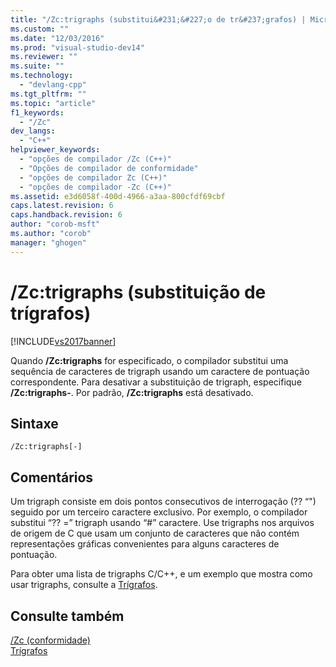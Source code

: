 ```yaml
---
title: "/Zc:trigraphs (substitui&#231;&#227;o de tr&#237;grafos) | Microsoft Docs"
ms.custom: ""
ms.date: "12/03/2016"
ms.prod: "visual-studio-dev14"
ms.reviewer: ""
ms.suite: ""
ms.technology: 
  - "devlang-cpp"
ms.tgt_pltfrm: ""
ms.topic: "article"
f1_keywords: 
  - "/Zc"
dev_langs: 
  - "C++"
helpviewer_keywords: 
  - "opções de compilador /Zc (C++)"
  - "Opções de compilador de conformidade"
  - "opções de compilador Zc (C++)"
  - "opções de compilador -Zc (C++)"
ms.assetid: e3d6058f-400d-4966-a3aa-800cfdf69cbf
caps.latest.revision: 6
caps.handback.revision: 6
author: "corob-msft"
ms.author: "corob"
manager: "ghogen"
---
```

# /Zc:trigraphs (substitui&#231;&#227;o de tr&#237;grafos)
[!INCLUDE[vs2017banner](../../assembler/inline/includes/vs2017banner.md)]

Quando **\/Zc:trigraphs** for especificado, o compilador substitui uma sequência de caracteres de trigraph usando um caractere de pontuação correspondente.  Para desativar a substituição de trigraph, especifique **\/Zc:trigraphs\-**.  Por padrão, **\/Zc:trigraphs** está desativado.  
  
## Sintaxe  
  
```  
/Zc:trigraphs[-]  
```  
  
## Comentários  
 Um trigraph consiste em dois pontos consecutivos de interrogação \(?? “"\) seguido por um terceiro caractere exclusivo.  Por exemplo, o compilador substitui “?? \=” trigraph usando “\#” caractere.  Use trigraphs nos arquivos de origem de C que usam um conjunto de caracteres que não contém representações gráficas convenientes para alguns caracteres de pontuação.  
  
 Para obter uma lista de trigraphs C\/C\+\+, e um exemplo que mostra como usar trigraphs, consulte a [Trígrafos](../Topic/Trigraphs.md).  
  
## Consulte também  
 [\/Zc \(conformidade\)](../../build/reference/zc-conformance.md)   
 [Trígrafos](../Topic/Trigraphs.md)